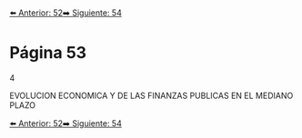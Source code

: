[⬅️ Anterior: 52](./52.md)[➡️ Siguiente: 54](./54.md)

# Página 53

4

EVOLUCION ECONOMICA Y DE LAS FINANZAS PUBLICAS EN EL MEDIANO PLAZO

[⬅️ Anterior: 52](./52.md)[➡️ Siguiente: 54](./54.md)